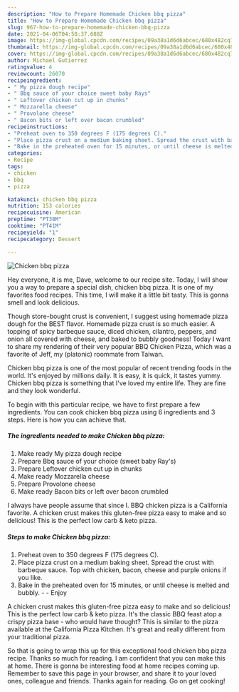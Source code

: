 ```yaml
---
description: "How to Prepare Homemade Chicken bbq pizza"
title: "How to Prepare Homemade Chicken bbq pizza"
slug: 967-how-to-prepare-homemade-chicken-bbq-pizza
date: 2021-04-06T04:58:37.688Z
image: https://img-global.cpcdn.com/recipes/09a38a1d6d6abcec/680x482cq70/chicken-bbq-pizza-recipe-main-photo.jpg
thumbnail: https://img-global.cpcdn.com/recipes/09a38a1d6d6abcec/680x482cq70/chicken-bbq-pizza-recipe-main-photo.jpg
cover: https://img-global.cpcdn.com/recipes/09a38a1d6d6abcec/680x482cq70/chicken-bbq-pizza-recipe-main-photo.jpg
author: Michael Gutierrez
ratingvalue: 4
reviewcount: 26070
recipeingredient:
- " My pizza dough recipe"
- " Bbq sauce of your choice sweet baby Rays"
- " Leftover chicken cut up in chunks"
- " Mozzarella cheese"
- " Provolone cheese"
- " Bacon bits or left over bacon crumbled"
recipeinstructions:
- "Preheat oven to 350 degrees F (175 degrees C)."
- "Place pizza crust on a medium baking sheet. Spread the crust with barbeque sauce. Top with chicken, bacon, cheese and purple onions if you like."
- "Bake in the preheated oven for 15 minutes, or until cheese is melted and bubbly.   Enjoy"
categories:
- Recipe
tags:
- chicken
- bbq
- pizza

katakunci: chicken bbq pizza 
nutrition: 153 calories
recipecuisine: American
preptime: "PT38M"
cooktime: "PT41M"
recipeyield: "1"
recipecategory: Dessert

---
```



![Chicken bbq pizza](https://img-global.cpcdn.com/recipes/09a38a1d6d6abcec/680x482cq70/chicken-bbq-pizza-recipe-main-photo.jpg)

Hey everyone, it is me, Dave, welcome to our recipe site. Today, I will show you a way to prepare a special dish, chicken bbq pizza. It is one of my favorites food recipes. This time, I will make it a little bit tasty. This is gonna smell and look delicious.

Though store-bought crust is convenient, I suggest using homemade pizza dough for the BEST flavor. Homemade pizza crust is so much easier. A topping of spicy barbeque sauce, diced chicken, cilantro, peppers, and onion all covered with cheese, and baked to bubbly goodness! Today I want to share my rendering of their very popular BBQ Chicken Pizza, which was a favorite of Jeff, my (platonic) roommate from Taiwan.

Chicken bbq pizza is one of the most popular of recent trending foods in the world. It's enjoyed by millions daily. It is easy, it is quick, it tastes yummy. Chicken bbq pizza is something that I've loved my entire life. They are fine and they look wonderful.


To begin with this particular recipe, we have to first prepare a few ingredients. You can cook chicken bbq pizza using 6 ingredients and 3 steps. Here is how you can achieve that.

<!--inarticleads1-->

##### The ingredients needed to make Chicken bbq pizza:

1. Make ready  My pizza dough recipe
1. Prepare  Bbq sauce of your choice (sweet baby Ray&#39;s)
1. Prepare  Leftover chicken cut up in chunks
1. Make ready  Mozzarella cheese
1. Prepare  Provolone cheese
1. Make ready  Bacon bits or left over bacon crumbled


I always have people assume that since I. BBQ chicken pizza is a California favorite. A chicken crust makes this gluten-free pizza easy to make and so delicious! This is the perfect low carb &amp; keto pizza. 

<!--inarticleads2-->

##### Steps to make Chicken bbq pizza:

1. Preheat oven to 350 degrees F (175 degrees C).
1. Place pizza crust on a medium baking sheet. Spread the crust with barbeque sauce. Top with chicken, bacon, cheese and purple onions if you like.
1. Bake in the preheated oven for 15 minutes, or until cheese is melted and bubbly.  -  - Enjoy


A chicken crust makes this gluten-free pizza easy to make and so delicious! This is the perfect low carb &amp; keto pizza. It&#39;s the classic BBQ feast atop a crispy pizza base - who would have thought? This is similar to the pizza available at the California Pizza Kitchen. It&#39;s great and really different from your traditional pizza. 

So that is going to wrap this up for this exceptional food chicken bbq pizza recipe. Thanks so much for reading. I am confident that you can make this at home. There is gonna be interesting food at home recipes coming up. Remember to save this page in your browser, and share it to your loved ones, colleague and friends. Thanks again for reading. Go on get cooking!
